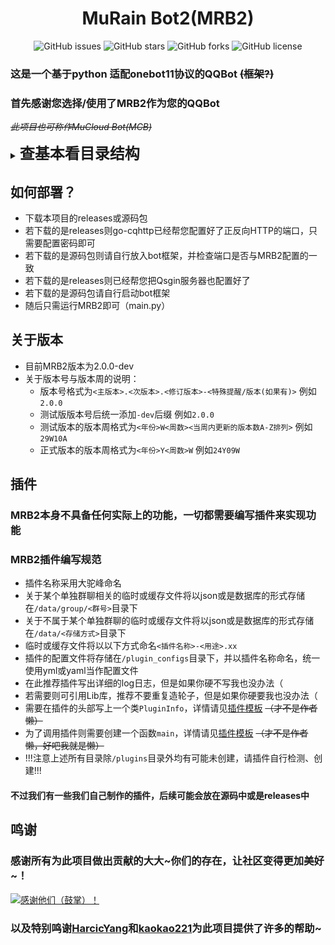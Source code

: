 # <div style="text-align: center;"> MuRain Bot2(MRB2)
<div style="text-align: center;">
   <p class="shields">
       <a href="https://github.com/xiaosuyyds/MuRainBot2/issues" style="text-decoration:none">
           <img src="https://img.shields.io/github/issues/xiaosuyyds/MuRainBot2.svg" alt="GitHub issues"/>
       </a>
       <a href="https://github.com/xiaosuyyds/MuRainBot2/stargazers" style="text-decoration:none" >
           <img src="https://img.shields.io/github/stars/xiaosuyyds/MuRainBot2.svg" alt="GitHub stars"/>
       </a>
       <a href="https://github.com/xiaosuyyds/MuRainBot2/network" style="text-decoration:none" >
           <img src="https://img.shields.io/github/forks/xiaosuyyds/MuRainBot2.svg" alt="GitHub forks"/>
       </a>
       <!--
       <a href="https://github.com/xiaosuyyds/MuRainBot2/actions">
           <img src="https://img.shields.io/github/actions/workflow/status/xiaosuyyds/MuRainBot2/vuepress-deploy.yml">
       </a>
       -->
       <a href="https://github.com/xiaosuyyds/MuRainBot2/blob/master/LICENSE" style="text-decoration:none" >
           <img src="https://img.shields.io/static/v1?label=LICENSE&message=GPL-3.0&color=lightrey" alt="GitHub license"/>
       </a>
   </p>
</div>

### 这是一个基于python 适配onebot11协议的QQBot ~~(框架?)~~
### 首先感谢您选择/使用了MRB2作为您的QQBot
~~*此项目也可称作MuCloud Bot(MCB)*~~



<details>
<summary><B><span style="font-size: x-large; ">查基本看目录结构</span></B></summary>

```
├─ data         MRB2及插件的临时/缓存文件
│   ├─ group
│   │   ├─ 123  群号为123相关的缓存文件
│   │   ...
│   ├─ json     不属于某个单独群聊的MRB2及插件的json临时/缓存文件
│   ...
├─ go-cqhttp    QQBot内核框架，此处以go-cqhttp示例
├─ Lib          MRB2的Lib库，插件和MRB2均需要依赖此Lib
│   ├─ MuRainLib.py   MRB2的Lib库之一
│   ├─ QQRichText.py  MRB2的Lib库之一
│   └─ OnebotAPI.py   MRB2的Lib库之一
├─ logs
│   ├─ today.log       当日的日志
│   ├─ xxxx-xx-xx.log  以往的日志
│   ...
├─ plugins
│   ├─ xxx.py   xxx插件代码
│   ├─ yyy.py   yyy插件代码 
│   ...
├─ plugin_configs
│   ├─ pluginTemplates.py  插件模板
│   ├─ xxx.yml  xxx插件的配置文件
│   ├─ yyy.yml  yyy插件的配置文件
│   ...
├─ config.yml   MRB2配置文件
├─ main.py      MRB2代码（运行这个即可启动）
└─ README.md    这个文件就不用解释了吧（？）
```

</details>


## 如何部署？
* 下载本项目的releases或源码包
* 若下载的是releases则go-cqhttp已经帮您配置好了正反向HTTP的端口，只需要配置密码即可
* 若下载的是源码包则请自行放入bot框架，并检查端口是否与MRB2配置的一致
* 若下载的是releases则已经帮您把Qsgin服务器也配置好了
* 若下载的是源码包请自行启动bot框架
* 随后只需运行MRB2即可（main.py）

## 关于版本
 * 目前MRB2版本为2.0.0-dev
 * 关于版本号与版本周的说明：
    * 版本号格式为`<主版本>.<次版本>.<修订版本>-<特殊提醒/版本(如果有)>` 例如`2.0.0`
    * 测试版版本号后统一添加`-dev`后缀 例如`2.0.0`
    * 测试版本的版本周格式为`<年份>W<周数><当周内更新的版本数A-Z排列>` 例如`29W10A`
    * 正式版本的版本周格式为`<年份>Y<周数>W` 例如`24Y09W`

## 插件
### MRB2本身不具备任何实际上的功能，一切都需要编写插件来实现功能
### MRB2插件编写规范

* 插件名称采用大驼峰命名
* 关于某个单独群聊相关的临时或缓存文件将以json或是数据库的形式存储在`/data/group/<群号>`目录下
* 关于不属于某个单独群聊的临时或缓存文件将以json或是数据库的形式存储在`/data/<存储方式>`目录下
* 临时或缓存文件将以以下方式命名`<插件名称>-<用途>.xx`
* 插件的配置文件将存储在`/plugin_configs`目录下，并以插件名称命名，统一使用yml或yaml当作配置文件
* 在此推荐插件写出详细的log日志，但是如果你硬不写我也没办法（
* 若需要则可引用Lib库，推荐不要重复造轮子，但是如果你硬要我也没办法（
* 需要在插件的头部写上一个类`PluginInfo`，详情请见[插件模板](plugins/pluginTemplates.py) ~~（才不是作者懒）~~
* 为了调用插件则需要创建一个函数`main`，详情请见[插件模板](plugins/pluginTemplates.py) ~~（才不是作者懒，好吧我就是懒）~~
* !!!注意上述所有目录除`/plugins`目录外均有可能未创建，请插件自行检测、创建!!!

#### 不过我们有一些我们自己制作的插件，后续可能会放在源码中或是releases中

## 鸣谢

### 感谢所有为此项目做出贡献的大大~你们的存在，让社区变得更加美好~！
<a href="https://github.com/xiaosuyyds/MuRainBot2/graphs/contributors">
  <img src="https://contrib.rocks/image?repo=xiaosuyyds/MuRainBot2&max=999" alt=感谢他们（鼓掌）！>
</a>

### 以及特别鸣谢[HarcicYang](https://github.com/HarcicYang)和[kaokao221](https://github.com/kaokao221)为此项目提供了许多的帮助~
